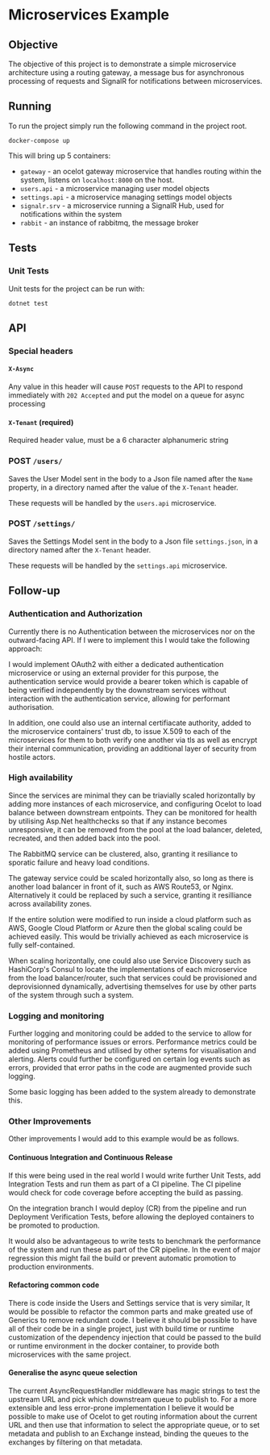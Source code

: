 # Microservices Example

## Objective

The objective of this project is to demonstrate a simple microservice architecture using a routing gateway,
a message bus for asynchronous processing of requests and SignalR for notifications between microservices. 

## Running

To run the project simply run the following command in the project root.

```
docker-compose up
```

This will bring up 5 containers:
- `gateway`       - an ocelot gateway microservice that handles routing within
                    the system, listens on `localhost:8000` on the host. 
- `users.api`     - a microservice managing user model objects
- `settings.api`  - a microservice managing settings model objects
- `signalr.srv`   - a microservice running a SignalR Hub, used for notifications within the system
- `rabbit`        - an instance of rabbitmq, the message broker

## Tests

### Unit Tests

Unit tests for the project can be run with:

```
dotnet test
```


## API

### Special headers

#### `X-Async`

Any value in this header will cause `POST` requests to the API to respond immediately
with `202 Accepted` and put the model on a queue for async processing

#### `X-Tenant` (required)

Required header value, must be a 6 character alphanumeric string

### POST `/users/`

Saves the User Model sent in the body to a Json file named after the `Name` property,
in a directory named after the value of the `X-Tenant` header.

These requests will be handled by the `users.api` microservice.

### POST `/settings/`

Saves the Settings Model sent in the body to a Json file `settings.json`, in a directory named after the `X-Tenant` header.

These requests will be handled by the `settings.api` microservice.


## Follow-up

### Authentication and Authorization

Currently there is no Authentication between the microservices nor on the outward-facing API.
If I were to implement this I would take the following approach:

I would implement OAuth2 with either a dedicated authentication microservice or
using an external provider for this purpose, the authentication service would
provide a bearer token which is capable of being verified independently by the
downstream services without interaction with the authentication service,
allowing for performant authorisation.

In addition, one could also use an internal certifiacate authority, added to the
microservice containers' trust db, to issue X.509 to each of the microservices
for them to both verify one another via tls as well as encrypt their internal
communication, providing an additional layer of security from hostile actors.

### High availability

Since the services are minimal they can be triavially scaled horizontally by
adding more instances of each microservice, and configuring Ocelot to load
balance between downstream entpoints. They can be monitored for health by
utilising Asp.Net healthchecks so that if any instance becomes unresponsive, it
can be removed from the pool at the load balancer, deleted, recreated, and then
added back into the pool.

The RabbitMQ service can be clustered, also, granting it resiliance to sporatic
failure and heavy load conditions.

The gateway service could be scaled horizontally also, so long as there is
another load balancer in front of it, such as AWS Route53, or Nginx.
Alternatively it could be replaced by such a service, granting it resilliance
across availability zones.

If the entire solution were modified to run inside a cloud platform such as AWS,
Google Cloud Platform or Azure then the global scaling could be achieved easily.
This would be trivially achieved as each microservice is fully self-contained.

When scaling horizontally, one could also use Service Discovery such as
HashiCorp's Consul to locate the implementations of each microservice from the
load balancer/router, such that services could be provisioned and deprovisionned
dynamically, advertising themselves for use by other parts of the system through
such a system.

### Logging and monitoring

Further logging and monitoring could be added to the service to allow for
monitoring of performance issues or errors. Performance metrics could be added
using Prometheus and utilised by other sytems for visualisation and alerting.
Alerts could further be configured on certain log events such as errors,
provided that error paths in the code are augmented provide such logging.

Some basic logging has been added to the system already to demonstrate this.

### Other Improvements

Other improvements I would add to this example would be as follows.

#### Continuous Integration and Continuous Release

If this were being used in the real world I would write further Unit Tests, add
Integration Tests and run them as part of a CI pipeline. The CI pipeline would
check for code coverage before accepting the build as passing.

On the integration branch I would deploy (CR) from the pipeline and run
Deployment Verification Tests, before allowing the deployed containers to be
promoted to production. 

It would also be advantageous to write tests to benchmark the performance of the
system and run these as part of the CR pipeline. In the event of major
regression this might fail the build or prevent automatic promotion to
production environments.

#### Refactoring common code

There is code inside the Users and Settings service that is very similar, It
would be possible to refactor the common parts and make greated use of Generics
to remove redundant code. I believe it should be possible to have all of their
code be in a single project, just with build time or runtime customization of
the dependency injection that could be passed to the build or runtime
environment in the docker container, to provide both microservices with the same
project.

#### Generalise the async queue selection

The current AsyncRequestHandler middleware has magic strings to test the
upstream URL and pick which downstream queue to publish to. For a more
extensible and less error-prone implementation I believe it would be possible to
make use of Ocelot to get routing information about the current URL and then use
that information to select the appropriate queue, or to set metadata and publish
to an Exchange instead, binding the queues to the exchanges by filtering on that
metadata.